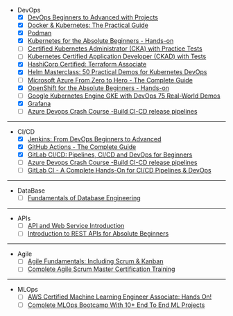 - DevOps
  - [x] [DevOps Beginners to Advanced with Projects](https://www.udemy.com/course/decodingdevops)
  - [x] [Docker & Kubernetes: The Practical Guide](https://www.udemy.com/course/docker-kubernetes-the-practical-guide)
  - [x] [Podman](https://www.youtube.com/watch?v=YXfA5O5Mr18&ab_channel=AmadeusforDevelopers)
  - [x] [Kubernetes for the Absolute Beginners - Hands-on](https://www.udemy.com/course/learn-kubernetes/)
  - [ ] [Certified Kubernetes Administrator (CKA) with Practice Tests](https://www.udemy.com/course/certified-kubernetes-administrator-with-practice-tests)
  - [ ] [Kubernetes Certified Application Developer (CKAD) with Tests](https://www.udemy.com/course/certified-kubernetes-application-developer)
  - [x] [HashiCorp Certified: Terraform Associate](https://www.udemy.com/course/terraform-beginner-to-advanced)
  - [x] [Helm Masterclass: 50 Practical Demos for Kubernetes DevOps](https://www.udemy.com/course/helm-masterclass-50-practical-demos-for-kubernetes-devops)
  - [ ] [Microsoft Azure From Zero to Hero - The Complete Guide](https://www.udemy.com/course/microsoft-azure-from-zero-to-hero-the-complete-guide)
  - [x] [OpenShift for the Absolute Beginners - Hands-on](https://www.udemy.com/course/learn-openshift)
  - [ ] [Google Kubernetes Engine GKE with DevOps 75 Real-World Demos](https://www.udemy.com/course/gcp-google-kubernetes-engine-gke-with-devops)
  - [x] [Grafana](https://youtu.be/w-c3KYKQQfs?si=WvQt55G12T5t0-WQ)
  - [ ] [Azure Devops Crash Course -Build CI-CD release pipelines](https://www.udemy.com/course/azure-devops-fundamental)

---

- CI/CD
  - [x] [Jenkins: From DevOps Beginners to Advanced](https://www.udemy.com/course/decodingdevops)
  - [x] [GitHub Actions - The Complete Guide](https://www.udemy.com/course/github-actions-the-complete-guide)
  - [x] [GitLab CI/CD: Pipelines, CI/CD and DevOps for Beginners](https://www.udemy.com/course/gitlab-ci-pipelines-ci-cd-and-devops-for-beginners)
  - [ ] [Azure Devops Crash Course -Build CI-CD release pipelines](https://www.udemy.com/course/azure-devops-fundamental)
  - [ ] [GitLab CI - A Complete Hands-On for CI/CD Pipelines & DevOps](https://www.udemy.com/course/gitlab-cicd-course)

---
- DataBase
  - [ ] [Fundamentals of Database Engineering](https://www.udemy.com/course/database-engines-crash-course)

---

- APIs
  - [ ] [API and Web Service Introduction](https://www.udemy.com/course/api-and-web-service-introduction)
  - [ ] [Introduction to REST APIs for Absolute Beginners](https://www.udemy.com/course/api-with-postman-for-absolute-beginners)

---

- Agile
  - [ ] [Agile Fundamentals: Including Scrum & Kanban](https://www.udemy.com/course/agile-fundamentals-scrum-kanban-scrumban/)
  - [ ] [Complete Agile Scrum Master Certification Training](https://www.udemy.com/course/complete-agile-scrum-master-training-exam-simulator/)

---

- MLOps
  - [ ] [AWS Certified Machine Learning Engineer Associate: Hands On!](https://www.udemy.com/course/aws-certified-machine-learning-engineer-associate-mla-c01)
  - [ ] [Complete MLOps Bootcamp With 10+ End To End ML Projects](https://www.udemy.com/course/complete-mlops-bootcamp-with-10-end-to-end-ml-projects)
